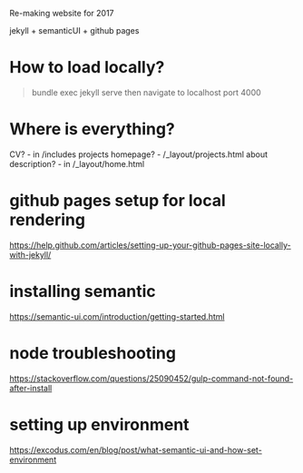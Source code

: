 Re-making website for 2017

jekyll + semanticUI + github pages

# How to load locally?

> bundle exec jekyll serve
then navigate to localhost port 4000


# Where is everything?

CV? - in /includes
projects homepage? - /_layout/projects.html
about description? - in /_layout/home.html


# github pages setup for local rendering
https://help.github.com/articles/setting-up-your-github-pages-site-locally-with-jekyll/

# installing semantic
https://semantic-ui.com/introduction/getting-started.html

# node troubleshooting
https://stackoverflow.com/questions/25090452/gulp-command-not-found-after-install

# setting up environment
https://excodus.com/en/blog/post/what-semantic-ui-and-how-set-environment


